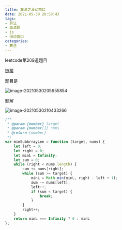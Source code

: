 ```yaml
---
title: 算法之滑动窗口
date: 2021-05-30 20:58:43
tags:
- 算法
- 面试题
- js
- 滑动窗口
categories:
- 算法
---
```




leetcode第209道题目

[链接](https://leetcode-cn.com/problems/minimum-size-subarray-sum/)

题目是

![image-20210530205955854](image-20210530205955854.png)



题解

![image-20210530210433266](image-20210530210433266.png)

```js
/**
 * @param {number} target
 * @param {number[]} nums
 * @return {number}
 */
var minSubArrayLen = function (target, nums) {
    let left = 0;
    let right = 0;
    let minL = Infinity;
    let sum = 0;
    while (right < nums.length) {
        sum += nums[right];
        while (sum >= target) {
            minL = Math.min(minL, right - left + 1);
            sum -= nums[left];
            left++;
            if (sum < target) {
                break;
            }
        }
        right++;
    }
    return minL === Infinity ? 0 : minL
};

```

